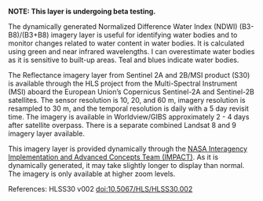 **NOTE: This layer is undergoing beta testing.**

The dynamically generated Normalized Difference Water Index (NDWI) (B3-B8)/(B3+B8) imagery layer is useful for identifying water bodies and to monitor changes related to water content in water bodies. It is calculated using green and near infrared wavelengths. I can overestimate water bodies as it is sensitive to built-up areas. Teal and blues indicate water bodies.

The Reflectance imagery layer from Sentinel 2A and 2B/MSI product (S30) is available through the HLS project from the Multi-Spectral Instrument (MSI) aboard the European Union’s Copernicus Sentinel-2A and Sentinel-2B satellites. The sensor resolution is 10, 20, and 60 m, imagery resolution is resampled to 30 m, and the temporal resolution is daily with a 5 day revisit time. The imagery is available in Worldview/GIBS approximately 2 - 4 days after satellite overpass. There is a separate combined Landsat 8 and 9 imagery layer available.

This imagery layer is provided dynamically through the [NASA Interagency Implementation and Advanced Concepts Team (IMPACT)](https://earthdata.nasa.gov/esds/impact). As it is dynamically generated, it may take slightly longer to display than normal. The imagery is only available at higher zoom levels.

References: HLSS30 v002 [doi:10.5067/HLS/HLSS30.002](https://doi.org/10.5067/HLS/HLSS30.002)